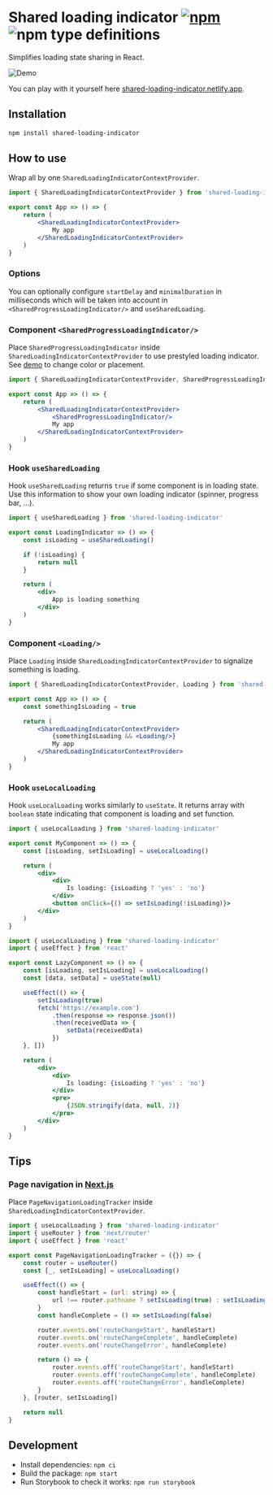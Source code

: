 # Shared loading indicator [![npm](https://img.shields.io/npm/v/shared-loading-indicator.svg)](https://www.npmjs.com/package/shared-loading-indicator) ![npm type definitions](https://img.shields.io/npm/types/shared-loading-indicator.svg)

Simplifies loading state sharing in React.

![Demo](https://raw.githubusercontent.com/FilipChalupa/shared-loading-indicator/HEAD/screencast.gif)

You can play with it yourself here [shared-loading-indicator.netlify.app](https://shared-loading-indicator.netlify.app).

## Installation

```bash
npm install shared-loading-indicator
```

## How to use

Wrap all by one `SharedLoadingIndicatorContextProvider`.

```jsx
import { SharedLoadingIndicatorContextProvider } from 'shared-loading-indicator'

export const App => () => {
	return (
		<SharedLoadingIndicatorContextProvider>
			My app
		</SharedLoadingIndicatorContextProvider>
	)
}
```

### Options

You can optionally configure `startDelay` and `minimalDuration` in milliseconds which will be taken into account in `<SharedProgressLoadingIndicator/>` and `useSharedLoading`.

### Component `<SharedProgressLoadingIndicator/>`

Place `SharedProgressLoadingIndicator` inside `SharedLoadingIndicatorContextProvider` to use prestyled loading indicator. See [demo](https://shared-loading-indicator.netlify.app) to change color or placement.

```jsx
import { SharedLoadingIndicatorContextProvider, SharedProgressLoadingIndicator } from 'shared-loading-indicator'

export const App => () => {
	return (
		<SharedLoadingIndicatorContextProvider>
			<SharedProgressLoadingIndicator/>
			My app
		</SharedLoadingIndicatorContextProvider>
	)
}
```

### Hook `useSharedLoading`

Hook `useSharedLoading` returns `true` if some component is in loading state. Use this information to show your own loading indicator (spinner, progress bar, …).

```jsx
import { useSharedLoading } from 'shared-loading-indicator'

export const LoadingIndicator => () => {
	const isLoading = useSharedLoading()

	if (!isLoading) {
		return null
	}

	return (
		<div>
			App is loading something
		</div>
	)
}
```

### Component `<Loading/>`

Place `Loading` inside `SharedLoadingIndicatorContextProvider` to signalize something is loading.

```jsx
import { SharedLoadingIndicatorContextProvider, Loading } from 'shared-loading-indicator'

export const App => () => {
	const somethingIsLoading = true

	return (
		<SharedLoadingIndicatorContextProvider>
			{somethingIsLoading && <Loading/>}
			My app
		</SharedLoadingIndicatorContextProvider>
	)
}
```

### Hook `useLocalLoading`

Hook `useLocalLoading` works similarly to `useState`. It returns array with `boolean` state indicating that component is loading and set function.

```jsx
import { useLocalLoading } from 'shared-loading-indicator'

export const MyComponent => () => {
	const [isLoading, setIsLoading] = useLocalLoading()

	return (
		<div>
			<div>
				Is loading: {isLoading ? 'yes' : 'no'}
			</div>
			<button onClick={() => setIsLoading(!isLoading)}>
		</div>
	)
}
```

```jsx
import { useLocalLoading } from 'shared-loading-indicator'
import { useEffect } from 'react'

export const LazyComponent => () => {
	const [isLoading, setIsLoading] = useLocalLoading()
	const [data, setData] = useState(null)

	useEffect(() => {
		setIsLoading(true)
		fetch('https://example.com')
			.then(response => response.json())
			.then(receivedData => {
				setData(receivedData)
			})
	}, [])

	return (
		<div>
			<div>
				Is loading: {isLoading ? 'yes' : 'no'}
			</div>
			<pre>
				{JSON.stringify(data, null, 2)}
			</pre>
		</div>
	)
}
```

## Tips

### Page navigation in [Next.js](https://nextjs.org/)

Place `PageNavigationLoadingTracker` inside `SharedLoadingIndicatorContextProvider`.

```jsx
import { useLocalLoading } from 'shared-loading-indicator'
import { useRouter } from 'next/router'
import { useEffect } from 'react'

export const PageNavigationLoadingTracker = ({}) => {
	const router = useRouter()
	const [_, setIsLoading] = useLocalLoading()

	useEffect(() => {
		const handleStart = (url: string) => {
			url !== router.pathname ? setIsLoading(true) : setIsLoading(false)
		}
		const handleComplete = () => setIsLoading(false)

		router.events.on('routeChangeStart', handleStart)
		router.events.on('routeChangeComplete', handleComplete)
		router.events.on('routeChangeError', handleComplete)

		return () => {
			router.events.off('routeChangeStart', handleStart)
			router.events.off('routeChangeComplete', handleComplete)
			router.events.off('routeChangeError', handleComplete)
		}
	}, [router, setIsLoading])

	return null
}
```

## Development

- Install dependencies: `npm ci`
- Build the package: `npm start`
- Run Storybook to check it works: `npm run storybook`
